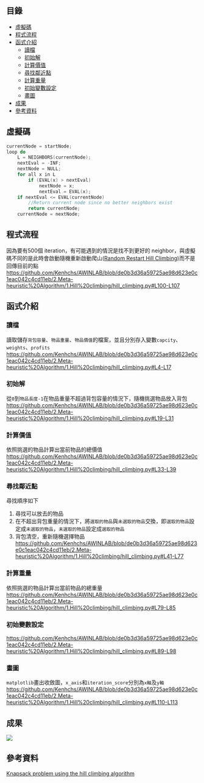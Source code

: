 ## 目錄
- [虛擬碼](#虛擬碼)
- [程式流程](#程式流程)
- [函式介紹](#函式介紹)
  - [讀檔](#讀檔)
  - [初始解](#初始解)
  - [計算價值](#計算價值)
  - [尋找鄰近點](#尋找鄰近點)
  - [計算重量](#計算重量)
  - [初始變數設定](#初始變數設定)
  - [畫圖](#畫圖)
- [成果](#成果)
- [參考資料](#參考資料)

## 虛擬碼
```c
currentNode = startNode;
loop do
    L = NEIGHBORS(currentNode);
    nextEval = -INF;
    nextNode = NULL;
    for all x in L 
        if (EVAL(x) > nextEval)
            nextNode = x;
            nextEval = EVAL(x);
    if nextEval <= EVAL(currentNode)
        //Return current node since no better neighbors exist
        return currentNode;
    currentNode = nextNode;
```
## 程式流程
因為要有500個 iteration，有可能遇到的情況是找不到更好的 neighbor，與虛擬碼不同的是此時會啟動隨機重新啟動爬山([Random Restart Hill Climbing](https://en.wikibooks.org/wiki/Artificial_Intelligence/Search/Iterative_Improvement/Hill_Climbing#Random-Restart_Hill-Climbing))而不是回傳目前的點
https://github.com/Kenhchs/AWINLAB/blob/de0b3d36a59725ae98d623e0c1eac042c4cd11eb/2.Meta-heuristic%20Algorithm/1.Hill%20climbing/hill_climbing.py#L100-L107

## 函式介紹
### 讀檔
讀取儲存```背包容量```、```物品重量```、```物品價值```的檔案，並且分別存入變數```capcity```、```weights```、```profits```
https://github.com/Kenhchs/AWINLAB/blob/de0b3d36a59725ae98d623e0c1eac042c4cd11eb/2.Meta-heuristic%20Algorithm/1.Hill%20climbing/hill_climbing.py#L4-L17

### 初始解
從```0```到```物品長度-1```在物品重量不超過背包容量的情況下，隨機挑選物品放入背包
https://github.com/Kenhchs/AWINLAB/blob/de0b3d36a59725ae98d623e0c1eac042c4cd11eb/2.Meta-heuristic%20Algorithm/1.Hill%20climbing/hill_climbing.py#L19-L31

### 計算價值
依照挑選的物品計算出當前物品的總價值
https://github.com/Kenhchs/AWINLAB/blob/de0b3d36a59725ae98d623e0c1eac042c4cd11eb/2.Meta-heuristic%20Algorithm/1.Hill%20climbing/hill_climbing.py#L33-L39

### 尋找鄰近點
尋找順序如下
1. 尋找可以放去的物品
2. 在不超出背包重量的情況下，將```選取的物品```與```未選取的物品```交換，即```選取的物品```設定成```未選取的物品```，```未選取的物品```設定成```選取的物品```
3. 背包清空，重新隨機選擇物品
https://github.com/Kenhchs/AWINLAB/blob/de0b3d36a59725ae98d623e0c1eac042c4cd11eb/2.Meta-heuristic%20Algorithm/1.Hill%20climbing/hill_climbing.py#L41-L77

### 計算重量
依照挑選的物品計算出當前物品的總重量
https://github.com/Kenhchs/AWINLAB/blob/de0b3d36a59725ae98d623e0c1eac042c4cd11eb/2.Meta-heuristic%20Algorithm/1.Hill%20climbing/hill_climbing.py#L79-L85

### 初始變數設定
https://github.com/Kenhchs/AWINLAB/blob/de0b3d36a59725ae98d623e0c1eac042c4cd11eb/2.Meta-heuristic%20Algorithm/1.Hill%20climbing/hill_climbing.py#L89-L98

### 畫圖
```matplotlib```畫出收斂圖，```x_axis```和```iteration_score```分別為```x軸```及```y軸```
https://github.com/Kenhchs/AWINLAB/blob/de0b3d36a59725ae98d623e0c1eac042c4cd11eb/2.Meta-heuristic%20Algorithm/1.Hill%20climbing/hill_climbing.py#L110-L113

## 成果
<img src="https://github.com/Kenhchs/AWINLAB/blob/main/2.Meta-heuristic%20Algorithm/1.Hill%20climbing/Hill%20climbing.png"/>

## 參考資料
[Knapsack problem using the hill climbing algorithm](https://ai.stackexchange.com/questions/3032/how-do-i-solve-the-knapsack-problem-using-the-hill-climbing-algorithm)
